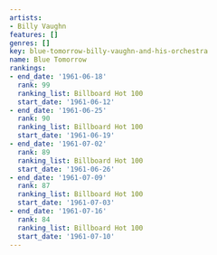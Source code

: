 ```yaml
---
artists:
- Billy Vaughn
features: []
genres: []
key: blue-tomorrow-billy-vaughn-and-his-orchestra
name: Blue Tomorrow
rankings:
- end_date: '1961-06-18'
  rank: 99
  ranking_list: Billboard Hot 100
  start_date: '1961-06-12'
- end_date: '1961-06-25'
  rank: 90
  ranking_list: Billboard Hot 100
  start_date: '1961-06-19'
- end_date: '1961-07-02'
  rank: 89
  ranking_list: Billboard Hot 100
  start_date: '1961-06-26'
- end_date: '1961-07-09'
  rank: 87
  ranking_list: Billboard Hot 100
  start_date: '1961-07-03'
- end_date: '1961-07-16'
  rank: 84
  ranking_list: Billboard Hot 100
  start_date: '1961-07-10'
---
```


